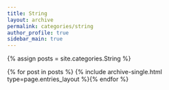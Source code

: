 ```yaml
---
title: String
layout: archive
permalink: categories/string
author_profile: true
sidebar_main: true
---
```




{% assign posts = site.categories.String %}

{% for post in posts %} {% include archive-single.html type=page.entries_layout %}{% endfor %}

